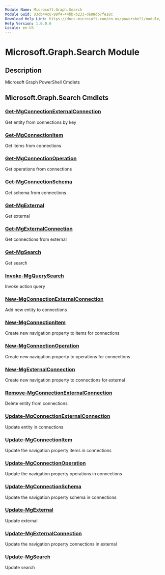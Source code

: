 ```yaml
---
Module Name: Microsoft.Graph.Search
Module Guid: 83cb44c0-99f4-44bb-b233-de88db7fe18c
Download Help Link: https://docs.microsoft.com/en-us/powershell/module/microsoft.graph.search
Help Version: 1.0.0.0
Locale: en-US
---
```


# Microsoft.Graph.Search Module
## Description
Microsoft Graph PowerShell Cmdlets

## Microsoft.Graph.Search Cmdlets
### [Get-MgConnectionExternalConnection](Get-MgConnectionExternalConnection.md)
Get entity from connections by key

### [Get-MgConnectionItem](Get-MgConnectionItem.md)
Get items from connections

### [Get-MgConnectionOperation](Get-MgConnectionOperation.md)
Get operations from connections

### [Get-MgConnectionSchema](Get-MgConnectionSchema.md)
Get schema from connections

### [Get-MgExternal](Get-MgExternal.md)
Get external

### [Get-MgExternalConnection](Get-MgExternalConnection.md)
Get connections from external

### [Get-MgSearch](Get-MgSearch.md)
Get search

### [Invoke-MgQuerySearch](Invoke-MgQuerySearch.md)
Invoke action query

### [New-MgConnectionExternalConnection](New-MgConnectionExternalConnection.md)
Add new entity to connections

### [New-MgConnectionItem](New-MgConnectionItem.md)
Create new navigation property to items for connections

### [New-MgConnectionOperation](New-MgConnectionOperation.md)
Create new navigation property to operations for connections

### [New-MgExternalConnection](New-MgExternalConnection.md)
Create new navigation property to connections for external

### [Remove-MgConnectionExternalConnection](Remove-MgConnectionExternalConnection.md)
Delete entity from connections

### [Update-MgConnectionExternalConnection](Update-MgConnectionExternalConnection.md)
Update entity in connections

### [Update-MgConnectionItem](Update-MgConnectionItem.md)
Update the navigation property items in connections

### [Update-MgConnectionOperation](Update-MgConnectionOperation.md)
Update the navigation property operations in connections

### [Update-MgConnectionSchema](Update-MgConnectionSchema.md)
Update the navigation property schema in connections

### [Update-MgExternal](Update-MgExternal.md)
Update external

### [Update-MgExternalConnection](Update-MgExternalConnection.md)
Update the navigation property connections in external

### [Update-MgSearch](Update-MgSearch.md)
Update search

